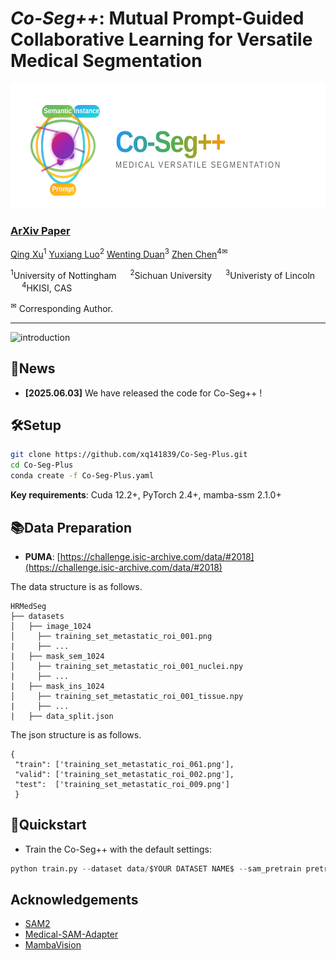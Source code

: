 # *Co-Seg++*: Mutual Prompt-Guided Collaborative Learning for Versatile Medical Segmentation
<p align="center">
  <img src="figs/logo.svg" alt="" width="600" height="200">
</p>


### [ArXiv Paper]() 

[Qing Xu](https://scholar.google.com/citations?user=IzA-Ij8AAAAJ&hl=en&authuser=1)<sup>1</sup> [Yuxiang Luo]()<sup>2</sup> [Wenting Duan](https://scholar.google.com/citations?user=H9C0tX0AAAAJ&hl=en&authuser=1)<sup>3</sup> [Zhen Chen](https://franciszchen.github.io/)<sup>4✉</sup> 

<sup>1</sup>University of Nottingham &emsp; <sup>2</sup>Sichuan University &emsp; <sup>3</sup>Univeristy of Lincoln &emsp; <sup>4</sup>HKISI, CAS &emsp;

<sup>✉</sup> Corresponding Author. 

-------------------------------------------
![introduction](figs/method.png)

## 📰News

- **[2025.06.03]** We have released the code for Co-Seg++ !
## 🛠Setup

```bash
git clone https://github.com/xq141839/Co-Seg-Plus.git
cd Co-Seg-Plus
conda create -f Co-Seg-Plus.yaml
```

**Key requirements**: Cuda 12.2+, PyTorch 2.4+, mamba-ssm 2.1.0+

## 📚Data Preparation
- **PUMA**: [https://challenge.isic-archive.com/data/#2018](https://challenge.isic-archive.com/data/#2018)

The data structure is as follows.
```
HRMedSeg
├── datasets
│   ├── image_1024
│     ├── training_set_metastatic_roi_001.png
|     ├── ...
|   ├── mask_sem_1024
│     ├── training_set_metastatic_roi_001_nuclei.npy
|     ├── ...
|   ├── mask_ins_1024
│     ├── training_set_metastatic_roi_001_tissue.npy
|     ├── ...
|   ├── data_split.json
```
The json structure is as follows.

    { 
     "train": ['training_set_metastatic_roi_061.png'],
     "valid": ['training_set_metastatic_roi_002.png'],
     "test":  ['training_set_metastatic_roi_009.png'] 
     }

## 🎪Quickstart
* Train the Co-Seg++ with the default settings:
```python
python train.py --dataset data/$YOUR DATASET NAME$ --sam_pretrain pretrain/$SAM2 CHECKPOINT$
```

## Acknowledgements

* [SAM2](https://github.com/facebookresearch/sam2)
* [Medical-SAM-Adapter](https://github.com/SuperMedIntel/Medical-SAM-Adapter)
* [MambaVision](https://github.com/NVlabs/MambaVision)


